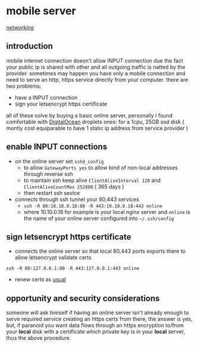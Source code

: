 # mobile server

*[networking](../README.md#networking)*

## introduction

mobile internet connection doesn't allow INPUT connection due the fact your public ip is shared with other and all outgoing traffic is natted by the provider.
sometimes may happen you have only a mobile connection and need to serve an http, https service directly from your computer.
there are two problems:
- have a INPUT connection
- sign your letsencrypt https certificate

all of these solve by buying a basic online server, personally I found comfortable with [DigitalOcean](https://www.digitalocean.com/) droplets ones: for a 1cpu, 25GB ssd disk ( montly cost equiparable to have 1 static ip address from service provider )

## enable INPUT connections

- on the online server set `sshd_config`
  - to allow `GatewayPorts yes` to allow bind of non-local addresses through reverse ssh
  - to maintain ssh keep alive `ClientAliveInterval 120` and `ClientAliveCountMax 252800` ( 365 days )
  - then restart ssh sevice
- connects through ssh tunnel your 80,443 services
  - `ssh -R 80:10.10.0.18:80 -R 443:10.10.0.18:443 online`
  - where 10.10.0.18 for example is your local nginx server and `online` is the name of your online server configured into `~/.ssh/config`
  
## sign letsencrypt https certificate

- connects the online server so that local 80,443 ports exports there to allow letsencrypt validate certs

```
ssh -R 80:127.0.0.1:80 -R 443:127.0.0.1:443 online
```

- renew certs as [usual](https://github.com/devel0/linux-scripts-utils/blob/d3b7a5e17cb16de982cd260f378ed95cef7b5f47/renew-certs.sh#L15-L25)

## opportunity and security considerations

someone will ask himself if having an online server isn't already enough to serve required service creating an https certs from there, the answer is yes, but, if paranoid you want data flows through an https encryption to/from your **local** disk with a certificate which private key is in your **local** server, thus the above procedure.
